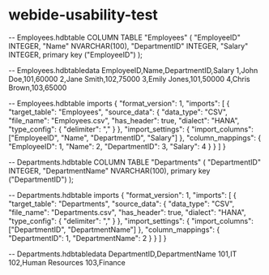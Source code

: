 # webide-usability-test
-- Employees.hdbtable
COLUMN TABLE "Employees" (
    "EmployeeID" INTEGER,
    "Name" NVARCHAR(100),
    "DepartmentID" INTEGER,
    "Salary" INTEGER,
    primary key ("EmployeeID")
);

-- Employees.hdbtabledata
EmployeeID,Name,DepartmentID,Salary
1,John Doe,101,60000
2,Jane Smith,102,75000
3,Emily Jones,101,50000
4,Chris Brown,103,65000

-- Employees.hdbtable imports
{
  "format_version": 1,
  "imports": [
    {
      "target_table": "Employees",
      "source_data": {
        "data_type": "CSV",
        "file_name": "Employees.csv",
        "has_header": true,
        "dialect": "HANA",
        "type_config": {
          "delimiter": ","
        }
      },
      "import_settings": {
        "import_columns": ["EmployeeID", "Name", "DepartmentID", "Salary"]
      },
      "column_mappings": {
        "EmployeeID": 1,
        "Name": 2,
        "DepartmentID": 3,
        "Salary": 4
      }
    }
  ]
}

-- Departments.hdbtable
COLUMN TABLE "Departments" (
    "DepartmentID" INTEGER,
    "DepartmentName" NVARCHAR(100),
    primary key ("DepartmentID")
);

-- Departments.hdbtable imports
{
  "format_version": 1,
  "imports": [
    {
      "target_table": "Departments",
      "source_data": {
        "data_type": "CSV",
        "file_name": "Departments.csv",
        "has_header": true,
        "dialect": "HANA",
        "type_config": {
          "delimiter": ","
        }
      },
      "import_settings": {
        "import_columns": ["DepartmentID", "DepartmentName"]
      },
      "column_mappings": {
        "DepartmentID": 1,
        "DepartmentName": 2
      }
    }
  ]
}

-- Departments.hdbtabledata
DepartmentID,DepartmentName
101,IT
102,Human Resources
103,Finance
